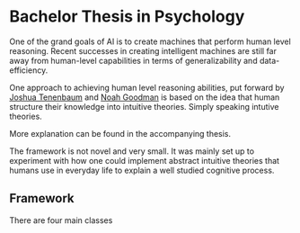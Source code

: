 # Bachelor Thesis in Psychology 

One of the grand goals of AI is to create machines that perform human level reasoning. Recent successes in creating intelligent machines are
still far away from human-level capabilities in terms of generalizability and data-efficiency.

One approach to achieving human level reasoning abilities, put forward by [Joshua Tenenbaum](http://web.mit.edu/cocosci/josh.html)
and [Noah Goodman](https://cocolab.stanford.edu/ndg.html) is based on the idea that human structure their knowledge into intuitive theories.
Simply speaking intutive theories.

More explanation can be found in the accompanying thesis.

The framework is not novel and very small. It was mainly set up to experiment with how one could implement abstract intuitive theories that
humans use in everyday life to explain a well studied cognitive process.

## Framework 

There are four main classes 

